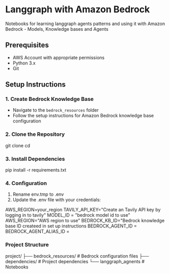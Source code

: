 # Langgraph with Amazon Bedrock

Notebooks for learning langgraph agents patterns and using it with Amazon Bedrock - Models, Knowledge bases and Agents 

## Prerequisites

- AWS Account with appropriate permissions
- Python 3.x
- Git

## Setup Instructions

### 1. Create Bedrock Knowledge Base
- Navigate to the `bedrock_resources` folder
- Follow the setup instructions for Amazon Bedrock knowledge base configuration

### 2. Clone the Repository
git clone <repository-url>
cd <project-directory>

### 3.  Install Dependencies

pip install -r requirements.txt

### 4.  Configuration
1.  Rename env.tmp to .env
2.  Update the .env file with your credentials:

AWS_REGION=your_region
TAVILY_API_KEY="Create an Tavily API key by logging in to tavily"
MODEL_ID = "bedrock model id to use"
AWS_REGION="AWS region to use"
BEDROCK_KB_ID="Bedrock knowledge base ID createed in set up instructions
BEDROCK_AGENT_ID = 
BEDROCK_AGENT_ALIAS_ID =

### Project Structure

project/
├── bedrock_resources/    # Bedrock configuration files
├── dependencies/         # Project dependencies
└── langgraph_agnents     # Notebooks

